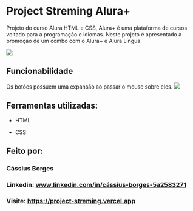 # Project Streming Alura+

 Projeto do curso Alura HTML e CSS, Alura+ é uma plataforma de cursos voltado para a programação e idiomas. Neste projeto é apresentado a promoção de um combo com o Alura+ e Alura Língua.

 <div aling="center">
<img src = "https://github.com/Borges9/Prototipo-de-portifolio/assets/102422255/2911001f-19aa-49d1-8b76-87a367da9b0c" /> 
</div>

## Funcionabilidade

Os botões possuem uma expansão ao passar o mouse sobre eles.
<img src = "https://github.com/Borges9/Prototipo-de-portifolio/assets/102422255/2187dfc4-047c-430d-9afe-dd3d265789d8" />
</div>

## Ferramentas utilizadas:

* HTML

* CSS

## Feito por:

### Cássius Borges

### Linkedin: www.linkedin.com/in/cássius-borges-5a2583271

### Visite: https://project-streming.vercel.app
